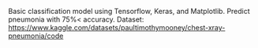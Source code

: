 Basic classification model using Tensorflow, Keras, and Matplotlib.
Predict pneumonia with 75%< accuracy.
Dataset:
            https://www.kaggle.com/datasets/paultimothymooney/chest-xray-pneumonia/code
